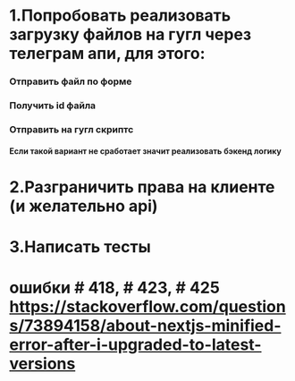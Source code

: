 # 1.Попробовать реализовать загрузку файлов на гугл через телеграм апи, для этого:
### Отправить файл по форме
### Получить id файла
### Отправить на гугл скриптс
#### Если такой вариант не сработает значит реализовать бэкенд логику
# 2.Разграничить права на клиенте (и желательно api)
# 3.Написать тесты



# ошибки # 418, # 423, # 425 https://stackoverflow.com/questions/73894158/about-nextjs-minified-error-after-i-upgraded-to-latest-versions
